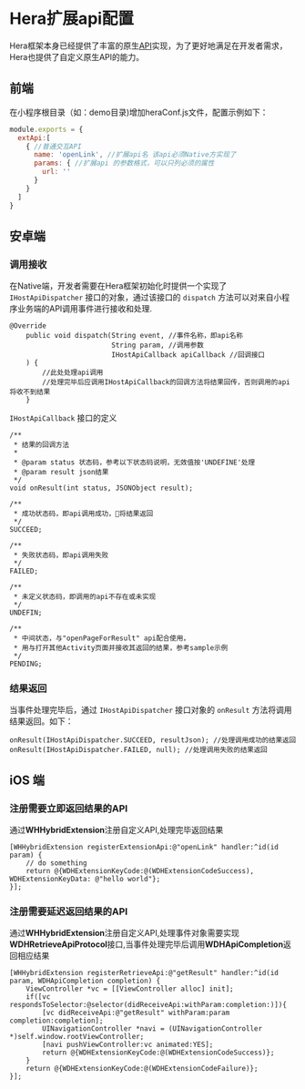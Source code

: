 # Hera扩展api配置

Hera框架本身已经提供了丰富的原生[API](#/others/api)实现，为了更好地满足在开发者需求，Hera也提供了自定义原生API的能力。

## 前端

在小程序根目录（如：demo目录)增加heraConf.js文件，配置示例如下：

```javascript
module.exports = {
  extApi:[
    { //普通交互API
      name: 'openLink', //扩展api名 该api必须Native方实现了
      params: { //扩展api 的参数格式，可以只列必须的属性
        url: ''
      }
    }
  ]
}
```

## 安卓端

### 调用接收
在Native端，开发者需要在Hera框架初始化时提供一个实现了 `IHostApiDispatcher` 接口的对象，通过该接口的 `dispatch` 方法可以对来自小程序业务端的API调用事件进行接收和处理.
```
@Override
    public void dispatch(String event, //事件名称，即api名称
                         String param, //调用参数
                         IHostApiCallback apiCallback //回调接口
    ) {
        //此处处理api调用
        //处理完毕后应调用IHostApiCallback的回调方法将结果回传，否则调用的api将收不到结果
    }
```
`IHostApiCallback` 接口的定义
```
/**
 * 结果的回调方法
 *
 * @param status 状态码，参考以下状态码说明，无效值按'UNDEFINE'处理
 * @param result json结果
 */
void onResult(int status, JSONObject result);

/**
 * 成功状态码，即api调用成功，将结果返回
 */
SUCCEED;

/**
 * 失败状态码，即api调用失败
 */
FAILED;

/**
 * 未定义状态码，即调用的api不存在或未实现
 */
UNDEFIN;

/**
 * 中间状态，与"openPageForResult" api配合使用，
 * 用与打开其他Activity页面并接收其返回的结果，参考sample示例
 */
PENDING;
```

### 结果返回
当事件处理完毕后，通过 `IHostApiDispatcher` 接口对象的 `onResult` 方法将调用结果返回。如下：
```
onResult(IHostApiDispatcher.SUCCEED, resultJson); //处理调用成功的结果返回
onResult(IHostApiDispatcher.FAILED, null); //处理调用失败的结果返回
``` 

## iOS 端

### 注册需要立即返回结果的API

通过**WHHybridExtension**注册自定义API,处理完毕返回结果

```objc
[WHHybridExtension registerExtensionApi:@"openLink" handler:^id(id param) {
    // do something
    return @{WDHExtensionKeyCode:@(WDHExtensionCodeSuccess), WDHExtensionKeyData: @"hello world"};
}];
```

### 注册需要延迟返回结果的API

通过**WHHybridExtension**注册自定义API,处理事件对象需要实现**WDHRetrieveApiProtocol**接口,当事件处理完毕后调用**WDHApiCompletion**返回相应结果

```objc
[WHHybridExtension registerRetrieveApi:@"getResult" handler:^id(id param, WDHApiCompletion completion) {
    ViewController *vc = [[ViewController alloc] init];
    if([vc respondsToSelector:@selector(didReceiveApi:withParam:completion:)]){
        [vc didReceiveApi:@"getResult" withParam:param completion:completion];
        UINavigationController *navi = (UINavigationController *)self.window.rootViewController;
        [navi pushViewController:vc animated:YES];
        return @{WDHExtensionKeyCode:@(WDHExtensionCodeSuccess)};
    }
    return @{WDHExtensionKeyCode:@(WDHExtensionCodeFailure)};
}];
```